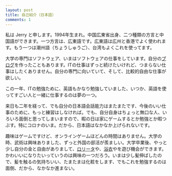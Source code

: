 ```yaml
---
layout: post
title: 自己紹介（日本語）
comments: 1
---
```


私は Jerry と申します。1994年生まれ。中国広東省出身、二つ種類の方言と中国語ができます。一つ方言は、広東語です。広東語は広州と香港でよく使われます。もう一つは潮州語（ちょうしゅうご）、台湾もよくこれを使ってます。

大学の専門はソフトウェア、いまはソフトウェアの仕事をしています。自分の[ブログ](https://kyakya.icu/article/)を作ったこともあります。ITの仕事はずっと続けたいけれど、つまらない仕事はしたくありません。自分の専門に向いていて、そして、比較的自由な仕事が欲しい。

この一年、ITの勉強ために、英語もかなり勉強していました、いつか、英語を使ってすごい人と一緒に仕事するのは夢の一つ。

来日も二年を経って、でも自分の日本語会話能力はまたまたです、今後のいい仕事のために、もっと練習はしなければ。でも、自分自身はちょっと無口な人、いろいろ面倒と思ってしまいますので、暇の日は家にゲームするとか勉強とか暇つぶす。特にコロナのいま。だから、日本語はなかなか上げられないです。

趣味はゲームですけど、オンラインゲームほどんの時間はありません。大学の時、武術は興味ありました、ずっと外国の部活が羨ましい。大学卒業後、やっと少し自分の金と自由がありまして、[ロリータ](https://photos.google.com/share/AF1QipO-s4-1q6XeLWDS6EJCJRveEkiWnPv6g5Q6F3MI_kMWmnQdIgXURNxpWe04FGZLRw/photo/AF1QipO7QBksFefVO82VIIbOLbvQcgGPHReoi_jR564l?key=V3E5U3BOTU10RXo0S2oteFRrVGhTQmo2djM2TGpR)や、[浴衣](https://photos.google.com/photo/AF1QipMEUtc4-ako8_J2qxkTdywOoJH4WhnPT-ju1q9e)やを遊び機会ができます。かわいいになりたいっていうのは興味の一つだろう。いまは少し髪伸ばしたので、髪を触るの気持ちいい、たまたまは化粧をします、でもこれを勉強するのは面倒、だから、なかなか進まない。

